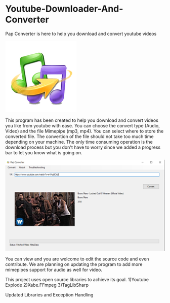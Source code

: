 # Youtube-Downloader-And-Converter
Pap Converter is here to help you download and convert youtube videos

![](images/Pap%20Converter.png)

This program has been created to help you download and convert videos you like from youtube with ease.
You can choose the convert type (Audio, Video) and the file Mimepipe (mp3, mp4). You can select where to store the converted file.
The convertion of the file should not take too much time depending on your machine. The only time consuming operation is the download process but you don't have to worry since we added a progress bar to let you know what is going on.

![](images/snapshot.PNG)

You can view and you are welcome to edit the source code and even contribute.
We are planning on updating the program to add more mimepipes support for audio as well for video.


This project uses open source libraries to achieve its goal. 
1)Youtube Explode
2)Xabe.FFmpeg
3)TagLibSharp

Updated Libraries and Exception Handling

